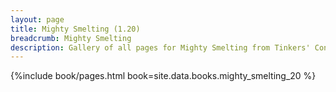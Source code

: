 ```yaml
---
layout: page
title: Mighty Smelting (1.20)
breadcrumb: Mighty Smelting
description: Gallery of all pages for Mighty Smelting from Tinkers' Construct in Minecraft 1.20.1.
---
```


{%include book/pages.html book=site.data.books.mighty_smelting_20 %}